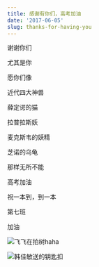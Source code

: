 ```yaml
---
title: 感谢有你们，高考加油
date: '2017-06-05'
slug: thanks-for-having-you
---
```


谢谢你们

尤其是你

愿你们像

近代四大神兽

薛定谔的猫

拉普拉斯妖

麦克斯韦的妖精

芝诺的乌龟

那样无所不能

高考加油

祝一本到，到一本

第七班

加油

![飞飞在拍树haha](https://db.songqi.online/feifei.jfif)

![韩佳敏送的钥匙扣](https://db.songqi.online/lucky.jfif)
